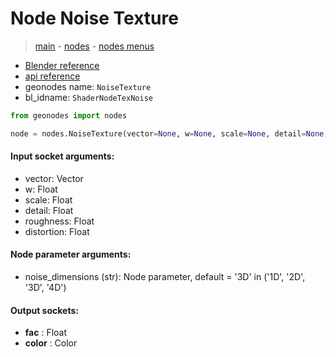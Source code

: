 # Node Noise Texture

> [main](../structure.md) - [nodes](nodes.md) - [nodes menus](nodes_menus.md)

- [Blender reference](https://docs.blender.org/manual/en/latest/modeling/geometry_nodes/texture/noise.html)
- [api reference](https://docs.blender.org/api/current/bpy.types.ShaderNodeTexNoise.html)
- geonodes name: `NoiseTexture`
- bl_idname: `ShaderNodeTexNoise`

```python
from geonodes import nodes

node = nodes.NoiseTexture(vector=None, w=None, scale=None, detail=None, roughness=None, distortion=None, noise_dimensions='3D')
```

#### Input socket arguments:

- vector: Vector
- w: Float
- scale: Float
- detail: Float
- roughness: Float
- distortion: Float

#### Node parameter arguments:

- noise_dimensions (str): Node parameter, default = '3D' in ('1D', '2D', '3D', '4D')

#### Output sockets:

- **fac** : Float
- **color** : Color

